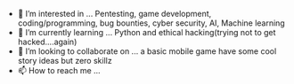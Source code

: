 
- 👀 I’m interested in ... Pentesting, game development, coding/programming, bug bounties, cyber security, AI, Machine learning 
- 🌱 I’m currently learning ... Python and ethical hacking(trying not to get hacked....again)
- 💞️ I’m looking to collaborate on ... a basic mobile game have some cool story ideas but zero skillz
- 📫 How to reach me ... 


